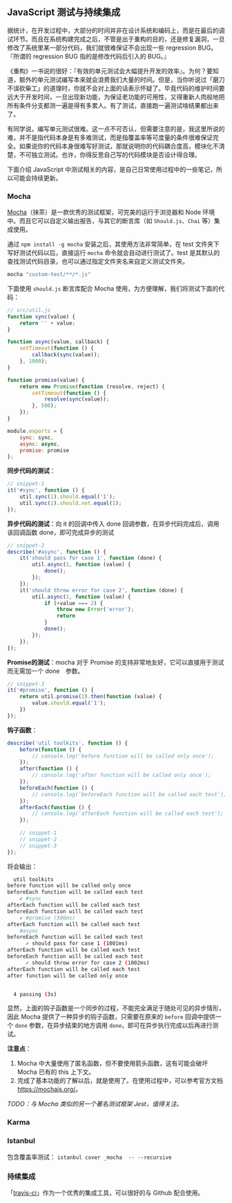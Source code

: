 ## JavaScript 测试与持续集成

据统计，在开发过程中，大部分的时间并非在设计系统和编码上，而是在最后的调试环节。而且在系统构建完成之后，不管是出于重构的目的，还是修复漏洞，一旦修改了系统里某一部分代码，我们就很难保证不会出现一些 regression BUG。『所谓的 regression BUG 指的是修改代码后引入的 BUG。』

《重构》一书说的很好：『有效的单元测试会大幅提升开发的效率』。为何？要知道，额外的单元测试编写本来就会浪费我们大量的时间。但是，当你听说过「磨刀不误砍柴工」的道理时，你就不会对上面的话表示怀疑了。毕竟代码的维护时间要远大于开发时间，一旦出现新功能，为保证老功能的可用性，又得重新人肉般地把所有条件分支都测一遍是得有多累人。有了测试，直接跑一遍测试啥结果都出来了。

有同学说，编写单元测试很难。这一点不可否认，但需要注意的是，我这里所说的难，并不是指代码本身是有多难测试，而是指覆盖率等可度量的条件很难保证完全。如果说你的代码本身很难写好测试，那就说明你的代码耦合度高，模块化不清楚，不可独立测试。也许，你得反思自己写的代码模块是否设计得合理。

下面介绍 JavaScript 中测试相关的内容，是自己日常使用过程中的一些笔记，所以可能会持续更新。

### Mocha

[Mocha](https://mochajs.org/)（抹茶）是一款优秀的测试框架，可完美的运行于浏览器和 Node 环境中。而且它可以自定义输出报告，与其它的断言库（如 `Should.js`、`Chai` 等）集成使用。

通过 `npm install -g mocha` 安装之后，其使用方法非常简单，在 test 文件夹下写好测试代码以后，直接运行 `mocha` 命令就会自动进行测试了。test 是其默认的查找测试代码目录，也可以通过指定文件夹名来自定义测试文件夹。

```bash
mocha "custom-test/**/*.js"
```

下面使用 `should.js` 断言库配合 Mocha 使用，为方便理解，我们将测试下面的代码：

```javascript
// src/util.js
function sync(value) {
	return '' + value;
}

function async(value, callback) {
	setTimeout(function () {
		callback(sync(value));
	}, 1000);
}

function promise(value) {
	return new Promise(function (resolve, reject) {
		setTimeout(function () {
			resolve(sync(value));
		}, 500);
	});
}

module.exports = {
	sync: sync,
	async: async,
	promise: promise
};
```

**同步代码的测试**：

```javascript
// snippet-1
it('#sync', function () {
	util.sync(1).should.equal('1');
	util.sync(1).should.not.equal(1);
});
```

**异步代码的测试**：向 it 的回调中传入 done 回调参数，在异步代码完成后，调用该回调函数 done，即可完成异步的测试
	
```javascript
// snippet-2
describe('#async', function () {
	it('should pass for case 1', function (done) {
		util.async(1, function (value) {
			done();
		});
	});
	it('should throw error for case 2', function (done) {
		util.async(1, function (value) {
			if (+value === 2) {
				throw new Error('error');
				return
			}
			done();
		});
	});
});
```
	
**Promise的测试**：mocha 对于 Promise 的支持非常地友好，它可以直接用于测试而无需加一个 done　参数。

```javascript
// snippet-3
it('#promise', function () {
	return util.promise(1).then(function (value) {
		value.should.equal('1');	
	})	
});
```

**钩子函数**：

```javascript
describe('util toolkits', function () {
	before(function () {
		// console.log('before function will be called only once');
	});
	after(function () {
		// console.log('after function will be called only once');
	});
	beforeEach(function () {
		// console.log('beforeEach function will be called each test');
	});
	afterEach(function () {
		// console.log('afterEach function will be called each test');
	});
	
	// snippet-1
	// snippet-2
	// snippet-3		
});
```
将会输出：

```bash
  util toolkits
before function will be called only once
beforeEach function will be called each test
    ✓ #sync
afterEach function will be called each test
beforeEach function will be called each test
    ✓ #promise (506ms)
afterEach function will be called each test
    #async
beforeEach function will be called each test
      ✓ should pass for case 1 (1001ms)
afterEach function will be called each test
beforeEach function will be called each test
      ✓ should throw error for case 2 (1002ms)
afterEach function will be called each test
after function will be called only once


  4 passing (3s)
```

显然，上面的钩子函数是一个同步的过程，不能完全满足于随处可见的异步情形，因此 Mocha 提供了一种异步的钩子函数，只需要在原来的 `before` 回调中提供一个 `done` 参数，在异步结束的地方调用 `done`，即可在异步执行完成以后再进行测试。

**注意点**：

1. Mocha 中大量使用了匿名函数，但不要使用箭头函数，这有可能会破坏 Mocha 已有的 this 上下文。
2. 完成了基本功能的了解以后，就是使用了。在使用过程中，可以参考官方文档 <https://mochajs.org/>。

*TODO：与 Mocha 类似的另一个著名测试框架 Jest，值得关注。*

### Karma

### Istanbul

包含覆盖率测试： `istanbul cover _mocha  -- --recursive`

### 持续集成

「[travis-ci](https://travis-ci.org/getting_started)」作为一个优秀的集成工具，可以很好的与 Github 配合使用。
